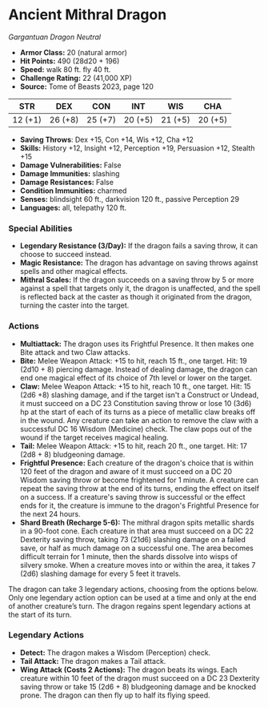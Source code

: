# Ancient Mithral Dragon

*Gargantuan* *Dragon* *Neutral*

- **Armor Class:** 20 (natural armor)
- **Hit Points:** 490 (28d20 + 196)
- **Speed:** walk 80 ft. fly 40 ft.
- **Challenge Rating:** 22 (41,000 XP)
- **Source:** Tome of Beasts 2023, page 120

| STR | DEX | CON | INT | WIS | CHA |
| --- | --- | --- | --- | --- | --- |
| 12 (+1) | 26 (+8) | 25 (+7) | 20 (+5) | 21 (+5) | 20 (+5) |

- **Saving Throws**: Dex +15, Con +14, Wis +12, Cha +12
- **Skills:** History +12, Insight +12, Perception +19, Persuasion +12, Stealth +15
- **Damage Vulnerabilities:** False
- **Damage Immunities:** slashing
- **Damage Resistances:** False
- **Condition Immunities:** charmed
- **Senses:** blindsight 60 ft., darkvision 120 ft., passive Perception 29
- **Languages:** all, telepathy 120 ft.

### Special Abilities

- **Legendary Resistance (3/Day):** If the dragon fails a saving throw, it can choose to succeed instead.
- **Magic Resistance:** The dragon has advantage on saving throws against spells and other magical effects.
- **Mithral Scales:** If the dragon succeeds on a saving throw by 5 or more against a spell that targets only it, the dragon is unaffected, and the spell is reflected back at the caster as though it originated from the dragon, turning the caster into the target.

### Actions

- **Multiattack:** The dragon uses its Frightful Presence. It then makes one Bite attack and two Claw attacks.
- **Bite:** Melee Weapon Attack: +15 to hit, reach 15 ft., one target. Hit: 19 (2d10 + 8) piercing damage. Instead of dealing damage, the dragon can end one magical effect of its choice of 7th level or lower on the target.
- **Claw:** Melee Weapon Attack: +15 to hit, reach 10 ft., one target. Hit: 15 (2d6 +8) slashing damage, and if the target isn't a Construct or Undead, it must succeed on a DC 23 Constitution saving throw or lose 10 (3d6) hp at the start of each of its turns as a piece of metallic claw breaks off in the wound. Any creature can take an action to remove the claw with a successful DC 16 Wisdom (Medicine) check. The claw pops out of the wound if the target receives magical healing.
- **Tail:** Melee Weapon Attack: +15 to hit, reach 20 ft., one target. Hit: 17 (2d8 + 8) bludgeoning damage.
- **Frightful Presence:** Each creature of the dragon's choice that is within 120 feet of the dragon and aware of it must succeed on a DC 20 Wisdom saving throw or become frightened for 1 minute. A creature can repeat the saving throw at the end of its turns, ending the effect on itself on a success. If a creature's saving throw is successful or the effect ends for it, the creature is immune to the dragon's Frightful Presence for the next 24 hours.
- **Shard Breath (Recharge 5-6):** The mithral dragon spits metallic shards in a 90-foot cone. Each creature in that area must succeed on a DC 22 Dexterity saving throw, taking 73 (21d6) slashing damage on a failed save, or half as much damage on a successful one. The area becomes difficult terrain for 1 minute, then the shards dissolve into wisps of silvery smoke. When a creature moves into or within the area, it takes 7 (2d6) slashing damage for every 5 feet it travels.

The dragon can take 3 legendary actions, choosing from the options below. Only one legendary action option can be used at a time and only at the end of another creature’s turn. The dragon regains spent legendary actions at the start of its turn.

### Legendary Actions

- **Detect:** The dragon makes a Wisdom (Perception) check.
- **Tail Attack:** The dragon makes a Tail attack.
- **Wing Attack (Costs 2 Actions):** The dragon beats its wings. Each creature within 10 feet of the dragon must succeed on a DC 23 Dexterity saving throw or take 15 (2d6 + 8) bludgeoning damage and be knocked prone. The dragon can then fly up to half its flying speed.
